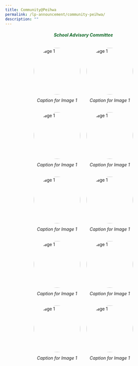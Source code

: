 ```yaml
---
title: Community@Peihwa
permalink: /lp-announcement/community-peihwa/
description: ""
---
```

<h5 style="color:#0B6623; text-align:center;">School Advisory Committee</h5>

<div style="display: flex;justify-content: center;align-items: center;flex-wrap: wrap;margin-bottom: 20px;" class="image-container">
	<div>
    <div style="width: 150px;height: 150px;border-radius: 50%;overflow: hidden;margin: 10px;" class="circle-image">
			<img style="object-fit: cover;width: 100%;height: 100%;" alt="Image 1" src="image1.jpg"></div>
      <div style="text-align: center;
      margin-bottom: 20px;" class="caption-container">
        <p style="margin-top: 10px;
      font-style: italic;" class="caption">Caption for Image 1</p>
      </div>
    </div>
<div>
    <div style="width: 150px;height: 150px;border-radius: 50%;overflow: hidden;margin: 10px;" class="circle-image">
			<img style="object-fit: cover;width: 100%;height: 100%;" alt="Image 1" src="image1.jpg"></div>
      <div style="text-align: center;
      margin-bottom: 20px;" class="caption-container">
        <p style="margin-top: 10px;
      font-style: italic;" class="caption">Caption for Image 1</p>
      </div>
    </div><div>
    <div style="width: 150px;height: 150px;border-radius: 50%;overflow: hidden;margin: 10px;" class="circle-image">
			<img style="object-fit: cover;width: 100%;height: 100%;" alt="Image 1" src="image1.jpg"></div>
      <div style="text-align: center;
      margin-bottom: 20px;" class="caption-container">
        <p style="margin-top: 10px;
      font-style: italic;" class="caption">Caption for Image 1</p>
      </div>
    </div><div>
    <div style="width: 150px;height: 150px;border-radius: 50%;overflow: hidden;margin: 10px;" class="circle-image">
			<img style="object-fit: cover;width: 100%;height: 100%;" alt="Image 1" src="image1.jpg"></div>
      <div style="text-align: center;
      margin-bottom: 20px;" class="caption-container">
        <p style="margin-top: 10px;
      font-style: italic;" class="caption">Caption for Image 1</p>
      </div>
    </div><div>
    <div style="width: 150px;height: 150px;border-radius: 50%;overflow: hidden;margin: 10px;" class="circle-image">
			<img style="object-fit: cover;width: 100%;height: 100%;" alt="Image 1" src="image1.jpg"></div>
      <div style="text-align: center;
      margin-bottom: 20px;" class="caption-container">
        <p style="margin-top: 10px;
      font-style: italic;" class="caption">Caption for Image 1</p>
      </div>
    </div><div>
    <div style="width: 150px;height: 150px;border-radius: 50%;overflow: hidden;margin: 10px;" class="circle-image">
			<img style="object-fit: cover;width: 100%;height: 100%;" alt="Image 1" src="image1.jpg"></div>
      <div style="text-align: center;
      margin-bottom: 20px;" class="caption-container">
        <p style="margin-top: 10px;
      font-style: italic;" class="caption">Caption for Image 1</p>
      </div>
    </div><div>
    <div style="width: 150px;height: 150px;border-radius: 50%;overflow: hidden;margin: 10px;" class="circle-image">
			<img style="object-fit: cover;width: 100%;height: 100%;" alt="Image 1" src="image1.jpg"></div>
      <div style="text-align: center;
      margin-bottom: 20px;" class="caption-container">
        <p style="margin-top: 10px;
      font-style: italic;" class="caption">Caption for Image 1</p>
      </div>
    </div><div>
    <div style="width: 150px;height: 150px;border-radius: 50%;overflow: hidden;margin: 10px;" class="circle-image">
			<img style="object-fit: cover;width: 100%;height: 100%;" alt="Image 1" src="image1.jpg"></div>
      <div style="text-align: center;
      margin-bottom: 20px;" class="caption-container">
        <p style="margin-top: 10px;
      font-style: italic;" class="caption">Caption for Image 1</p>
      </div>
    </div><div>
    <div style="width: 150px;height: 150px;border-radius: 50%;overflow: hidden;margin: 10px;" class="circle-image">
			<img style="object-fit: cover;width: 100%;height: 100%;" alt="Image 1" src="image1.jpg"></div>
      <div style="text-align: center;
      margin-bottom: 20px;" class="caption-container">
        <p style="margin-top: 10px;
      font-style: italic;" class="caption">Caption for Image 1</p>
      </div>
    </div><div>
    <div style="width: 150px;height: 150px;border-radius: 50%;overflow: hidden;margin: 10px;" class="circle-image">
			<img style="object-fit: cover;width: 100%;height: 100%;" alt="Image 1" src="image1.jpg"></div>
      <div style="text-align: center;
      margin-bottom: 20px;" class="caption-container">
        <p style="margin-top: 10px;
      font-style: italic;" class="caption">Caption for Image 1</p>
      </div>
    </div>
  </div>
